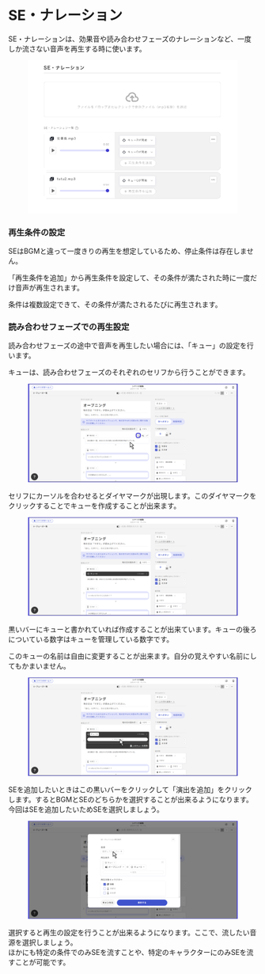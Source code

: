 # SE・ナレーション

SE・ナレーションは、効果音や読み合わせフェーズのナレーションなど、一度しか流さない音声を再生する時に使います。

<figure><img src="../../.gitbook/assets/スクリーンショット 2024-02-20 19.59.30.png" alt=""><figcaption></figcaption></figure>

### 再生条件の設定

SEはBGMと違って一度きりの再生を想定しているため、停止条件は存在しません。

「再生条件を追加」から再生条件を設定して、その条件が満たされた時に一度だけ音声が再生されます。

条件は複数設定できて、その条件が満たされるたびに再生されます。

### 読み合わせフェーズでの再生設定

読み合わせフェーズの途中で音声を再生したい場合には、「キュー」の設定を行います。

キューは、読み合わせフェーズのそれぞれのセリフから行うことができます。

<figure><img src="../../.gitbook/assets/無題43_20250219062220.png" alt=""><figcaption></figcaption></figure>

セリフにカーソルを合わせるとダイヤマークが出現します。このダイヤマークをクリックすることでキューを作成することが出来ます。

<figure><img src="../../.gitbook/assets/無題43_20250219062351.png" alt=""><figcaption></figcaption></figure>

黒いバーにキューと書かれていれば作成することが出来ています。キューの後ろについている数字はキューを管理している数字です。

このキューの名前は自由に変更することが出来ます。自分の覚えやすい名前にしてもかまいません。

<figure><img src="../../.gitbook/assets/無題43_20250219062728.png" alt=""><figcaption></figcaption></figure>

SEを追加したいときはこの黒いバーをクリックして「演出を追加」をクリックします。するとBGMとSEのどちらかを選択することが出来るようになります。今回はSEを追加したいためSEを選択しましょう。

<figure><img src="../../.gitbook/assets/無題43_20250219062849.png" alt=""><figcaption></figcaption></figure>

選択すると再生の設定を行うことが出来るようになります。ここで、流したい音源を選択しましょう。\
ほかにも特定の条件でのみSEを流すことや、特定のキャラクターにのみSEを流すことが可能です。
